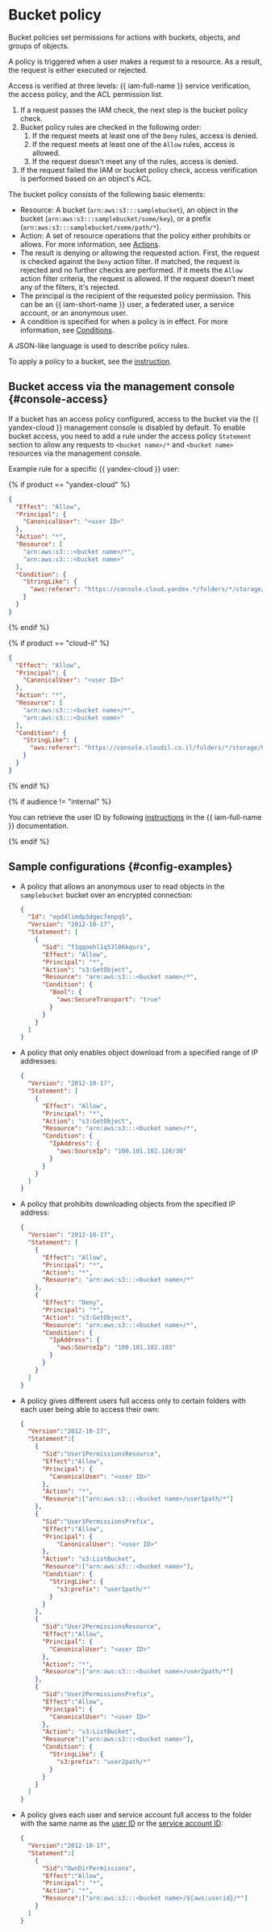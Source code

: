 # Bucket policy

Bucket policies set permissions for actions with buckets, objects, and groups of objects.

A policy is triggered when a user makes a request to a resource. As a result, the request is either executed or rejected.

Access is verified at three levels: {{ iam-full-name }} service verification, the access policy, and the ACL permission list.

1. If a request passes the IAM check, the next step is the bucket policy check.
1. Bucket policy rules are checked in the following order:
   1. If the request meets at least one of the `Deny` rules, access is denied.
   1. If the request meets at least one of the `Allow` rules, access is allowed.
   1. If the request doesn't meet any of the rules, access is denied.
1. If the request failed the IAM or bucket policy check, access verification is performed based on an object's ACL.

The bucket policy consists of the following basic elements:
* Resource: A bucket (`arn:aws:s3:::samplebucket`), an object in the bucket (`arn:aws:s3:::samplebucket/some/key`), or a prefix (`arn:aws:s3:::samplebucket/some/path/*`).
* Action: A set of resource operations that the policy either prohibits or allows. For more information, see [Actions](../s3/api-ref/policy/actions.md).
* The result is denying or allowing the requested action. First, the request is checked against the `Deny` action filter. If matched, the request is rejected and no further checks are performed. If it meets the `Allow` action filter criteria, the request is allowed. If the request doesn't meet any of the filters, it's rejected.
* The principal is the recipient of the requested policy permission. This can be an {{ iam-short-name }} user, a federated user, a service account, or an anonymous user.
* A condition is specified for when a policy is in effect. For more information, see [Conditions](../s3/api-ref/policy/conditions.md).

A JSON-like language is used to describe policy rules.

To apply a policy to a bucket, see the [instruction](../operations/buckets/policy.md).

## Bucket access via the management console {#console-access}

If a bucket has an access policy configured, access to the bucket via the {{ yandex-cloud }} management console is disabled by default. To enable bucket access, you need to add a rule under the access policy `Statement` section to allow any requests to `<bucket name>/*` and `<bucket name>` resources via the management console.

Example rule for a specific {{ yandex-cloud }} user:

{% if product == "yandex-cloud" %}

```json
{
  "Effect": "Allow",
  "Principal": {
    "CanonicalUser": "<user ID>"
  },
  "Action": "*",
  "Resource": [
    "arn:aws:s3:::<bucket name>/*",
    "arn:aws:s3:::<bucket name>"
  ],
  "Condition": {
    "StringLike": {
      "aws:referer": "https://console.cloud.yandex.*/folders/*/storage/buckets/your-bucket-name*"
    }
  }
}
```

{% endif %}

{% if product == "cloud-il" %}

```json
{
  "Effect": "Allow",
  "Principal": {
    "CanonicalUser": "<user ID>"
  },
  "Action": "*",
  "Resource": [
    "arn:aws:s3:::<bucket name>/*",
    "arn:aws:s3:::<bucket name>"
  ],
  "Condition": {
    "StringLike": {
      "aws:referer": "https://console.cloudil.co.il/folders/*/storage/buckets/your-bucket-name*"
    }
  }
}
```

{% endif %}

{% if audience != "internal" %}

You can retrieve the user ID by following [instructions](../../iam/operations/users/get.md) in the {{ iam-full-name }} documentation.

{% endif %}

## Sample configurations {#config-examples}

* A policy that allows an anonymous user to read objects in the `samplebucket` bucket over an encrypted connection:

   ```json
   {
     "Id": "epd4limdp3dgec7enpq5",
     "Version": "2012-10-17",
     "Statement": [
       {
         "Sid": "f1qqoehl1q53l06kqurs",
         "Effect": "Allow",
         "Principal": "*",
         "Action": "s3:GetObject",
         "Resource": "arn:aws:s3:::<bucket name>/*",
         "Condition": {
           "Bool": {
             "aws:SecureTransport": "true"
           }
         }
       }
     ]
   }
   ```

* A policy that only enables object download from a specified range of IP addresses:

   ```json
   {
     "Version": "2012-10-17",
     "Statement": [
       {
         "Effect": "Allow",
         "Principal": "*",
         "Action": "s3:GetObject",
         "Resource": "arn:aws:s3:::<bucket name>/*",
         "Condition": {
           "IpAddress": {
             "aws:SourceIp": "100.101.102.128/30"
           }
         }
       }
     ]
   }
   ```

* A policy that prohibits downloading objects from the specified IP address:

   ```json
   {
     "Version": "2012-10-17",
     "Statement": [
       {
         "Effect": "Allow",
         "Principal": "*",
         "Action": "*",
         "Resource": "arn:aws:s3:::<bucket name>/*"
       },
       {
         "Effect": "Deny",
         "Principal": "*",
         "Action": "s3:GetObject",
         "Resource": "arn:aws:s3:::<bucket name>/*",
         "Condition": {
           "IpAddress": {
             "aws:SourceIp": "100.101.102.103"
           }
         }
       }
     ]
   }
   ```

* A policy gives different users full access only to certain folders with each user being able to access their own:

   ```json
   {
     "Version":"2012-10-17",
     "Statement":[
       {
         "Sid":"User1PermissionsResource",
         "Effect":"Allow",
         "Principal": {
           "CanonicalUser": "<user ID>"
         },
         "Action": "*",
         "Resource":["arn:aws:s3:::<bucket name>/user1path/*"]
       },
       {
         "Sid":"User1PermissionsPrefix",
         "Effect":"Allow",
         "Principal": {
             "CanonicalUser": "<user ID>"
         },
         "Action": "s3:ListBucket",
         "Resource":["arn:aws:s3:::<bucket name>"],
         "Condition": {
           "StringLike": {
             "s3:prefix": "user1path/*"
           }
         }
       },
       {
         "Sid":"User2PermissionsResource",
         "Effect":"Allow",
         "Principal": {
           "CanonicalUser": "<user ID>"
         },
         "Action": "*",
         "Resource":["arn:aws:s3:::<bucket name>/user2path/*"]
       },
       {
         "Sid":"User2PermissionsPrefix",
         "Effect":"Allow",
         "Principal": {
           "CanonicalUser": "<user ID>"
         },
         "Action": "s3:ListBucket",
         "Resource":["arn:aws:s3:::<bucket name>"],
         "Condition": {
           "StringLike": {
             "s3:prefix": "user2path/*"
           }
         }
       }
     ]
   }
   ```

* A policy gives each user and service account full access to the folder with the same name as the [user ID](../../iam/operations/users/get.md) or the [service account ID](../../iam/operations/sa/get-id.md):

  ```json
  {
    "Version":"2012-10-17",
    "Statement":[
      {
        "Sid":"OwnDirPermissions",
        "Effect":"Allow",
        "Principal": "*",
        "Action": "*",
        "Resource":["arn:aws:s3:::<bucket name>/${aws:userid}/*"]
      }
    ]
  }
  ```
